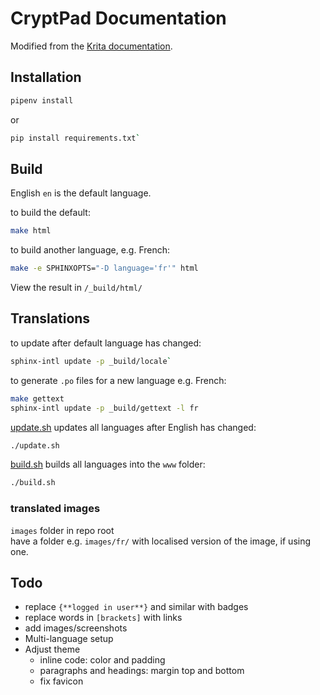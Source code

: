 
# CryptPad Documentation

Modified from the [Krita documentation](https://invent.kde.org/documentation/docs-krita-org/-/tree/master/).

## Installation 

```bash
pipenv install
```
or
```bash
pip install requirements.txt` 
```

## Build

English `en` is the default language.

to build the default:  
```bash
make html
```

to build another language, e.g. French: 
```bash
make -e SPHINXOPTS="-D language='fr'" html
```

View the result in `/_build/html/`

## Translations

to update after default language has changed:  
```bash
sphinx-intl update -p _build/locale`
```

to generate `.po` files for a new language e.g. French:  
```bash
make gettext
sphinx-intl update -p _build/gettext -l fr
```

[update.sh](update.sh) updates all languages after English has changed: 
```bash
./update.sh
```

[build.sh](build.sh) builds all languages into the `www` folder: 
```bash
./build.sh
```

### translated images
`images` folder in repo root  
have a folder e.g. `images/fr/` with localised version of the image, if using one.

## Todo

- replace `{**logged in user**}` and similar with badges
- replace words in `[brackets]` with links
- add images/screenshots
- Multi-language setup
- Adjust theme
    - inline code: color and padding
    - paragraphs and headings: margin top and bottom
    - fix favicon
